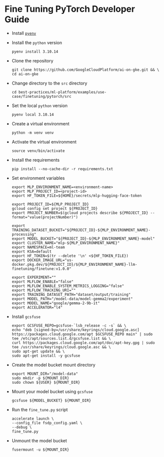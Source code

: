 # Fine Tuning PyTorch Developer Guide

- Install [`pyenv`](https://github.com/pyenv/pyenv?tab=readme-ov-file#installation)

- Install the `python` version

  ```
  pyenv install 3.10.14
  ```

- Clone the repository

  ```
  git clone https://github.com/GoogleCloudPlatform/ai-on-gke.git && \
  cd ai-on-gke
  ```

- Change directory to the `src` directory

  ```
  cd best-practices/ml-platform/examples/use-case/finetuning/pytorch/src
  ```

- Set the local `python` version

  ```
  pyenv local 3.10.14
  ```

- Create a virtual environment

  ```
  python -m venv venv
  ```

- Activate the virtual environment

  ```
  source venv/bin/activate
  ```

- Install the requirements

  ```
  pip install --no-cache-dir -r requirements.txt
  ```

- Set environment variables

  ```
  export MLP_ENVIRONMENT_NAME=<environment-name>
  export MLP_PROJECT_ID=<project-id>
  export HF_TOKEN_FILE=${HOME}/secrets/mlp-hugging-face-token

  export PROJECT_ID=${MLP_PROJECT_ID}
  gcloud config set project ${PROJECT_ID}
  export PROJECT_NUMBER=$(gcloud projects describe ${PROJECT_ID} --format="value(projectNumber)")

  export TRAINING_DATASET_BUCKET="${PROJECT_ID}-${MLP_ENVIRONMENT_NAME}-processing"
  export MODEL_BUCKET="${PROJECT_ID}-${MLP_ENVIRONMENT_NAME}-model"
  export CLUSTER_NAME="mlp-${MLP_ENVIRONMENT_NAME}"
  export NAMESPACE=ml-team
  export KSA=default
  export HF_TOKEN=$(tr --delete '\n' <${HF_TOKEN_FILE})
  export DOCKER_IMAGE_URL="us-docker.pkg.dev/${PROJECT_ID}/${MLP_ENVIRONMENT_NAME}-llm-finetuning/finetune:v1.0.0"

  export EXPERIMENT=""
  export MLFLOW_ENABLE="false"
  export MLFLOW_ENABLE_SYSTEM_METRICS_LOGGING="false"
  export MLFLOW_TRACKING_URI=""
  export TRAINING_DATASET_PATH="dataset/output/training"
  export MODEL_PATH="/model-data/model-gemma2/experiment"
  export MODEL_NAME="google/gemma-2-9b-it"
  export ACCELERATOR="l4"
  ```

- Install `gcsfuse`

  ```
  export GCSFUSE_REPO=gcsfuse-`lsb_release -c -s` && \
  echo "deb [signed-by=/usr/share/keyrings/cloud.google.asc] https://packages.cloud.google.com/apt $GCSFUSE_REPO main" | sudo tee /etc/apt/sources.list.d/gcsfuse.list && \
  curl https://packages.cloud.google.com/apt/doc/apt-key.gpg | sudo tee /usr/share/keyrings/cloud.google.asc && \
  sudo apt-get update && \
  sudo apt-get install -y gcsfuse
  ```

- Create the model bucket mount directory

  ```
  export MOUNT_DIR="/model-data"
  sudo mkdir -p ${MOUNT_DIR}
  sudo chown ${USER} ${MOUNT_DIR}
  ```

- Mount your model bucket using `gcsfuse`

  ```
  gcsfuse ${MODEL_BUCKET} ${MOUNT_DIR}
  ```

- Run the `fine_tune.py` script

  ```
  accelerate launch \
  --config_file fsdp_config.yaml \
  --debug \
  fine_tune.py
  ```

- Unmount the model bucket

  ```
  fusermount -u ${MOUNT_DIR}
  ```
